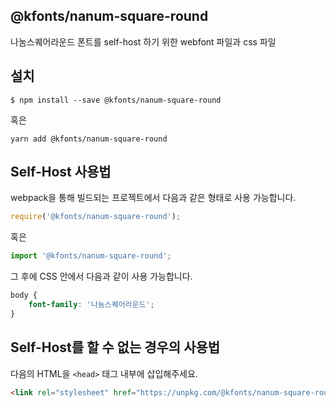 
@kfonts/nanum-square-round
---------------------

나눔스퀘어라운드 폰트를 self-host 하기 위한 webfont 파일과 css 파일

설치
----

```
$ npm install --save @kfonts/nanum-square-round
```

혹은

```
yarn add @kfonts/nanum-square-round
```

Self-Host 사용법
---------------

webpack을 통해 빌드되는 프로젝트에서 다음과 같은 형태로 사용 가능합니다.

```js
require('@kfonts/nanum-square-round');
```

혹은

```js
import '@kfonts/nanum-square-round';
```

그 후에 CSS 안에서 다음과 같이 사용 가능합니다.

```css
body {
    font-family: '나눔스퀘어라운드';
}
```

Self-Host를 할 수 없는 경우의 사용법
--------------------------------

다음의 HTML을 `<head>` 태그 내부에 삽입해주세요.

```html
<link rel="stylesheet" href="https://unpkg.com/@kfonts/nanum-square-round/index.css" />
```

